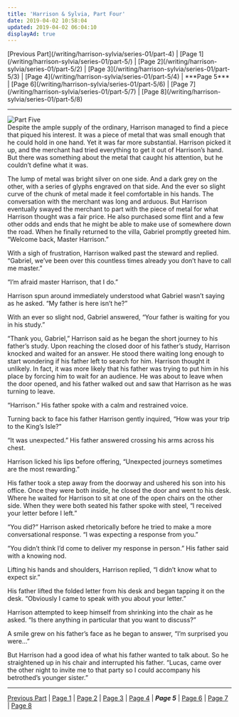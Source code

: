 ```yaml
---
title: 'Harrison & Sylvia, Part Four'
date: 2019-04-02 10:58:04
updated: 2019-04-02 06:04:10
displayAd: true
---
```

<p class="center">[Previous Part](/writing/harrison-sylvia/series-01/part-4) | [Page 1](/writing/harrison-sylvia/series-01/part-5/) | [Page 2](/writing/harrison-sylvia/series-01/part-5/2) | [Page 3](/writing/harrison-sylvia/series-01/part-5/3) | [Page 4](/writing/harrison-sylvia/series-01/part-5/4) | <span class="current-page">***Page 5***</span> | [Page 6](/writing/harrison-sylvia/series-01/part-5/6) | [Page 7](/writing/harrison-sylvia/series-01/part-5/7) | [Page 8](/writing/harrison-sylvia/series-01/part-5/8) </p><hr class="clear-both center-fade"/><div class="embedded-image-left"><img src="/writing/harrison-sylvia/series-01/part-5/hs105.jpg" alt="Part Five" style="max-height: 275px;"/></div>Despite the ample supply of the ordinary, Harrison managed to find a piece that piqued his interest. It was a piece of metal that was small enough that he could hold in one hand. Yet it was far more substantial. Harrison picked it up, and the merchant had tried everything to get it out of Harrison’s hand. But there was something about the metal that caught his attention, but he couldn’t define what it was. 

The lump of metal was bright silver on one side.  And a dark grey on the other, with a series of glyphs engraved on that side. And the ever so slight curve of the chunk of metal made it feel comfortable in his hands. The conversation with the merchant was long and arduous. But Harrison eventually swayed the merchant to part with the piece of metal for what Harrison thought was a fair price. He also purchased some flint and a few other odds and ends that he might be able to make use of somewhere down the road. When he finally returned to the villa, Gabriel promptly greeted him. “Welcome back, Master Harrison.”

With a sigh of frustration, Harrison walked past the steward and replied. “Gabriel, we’ve been over this countless times already you don’t have to call me master.”

“I’m afraid master Harrison, that I do.”

Harrison spun around immediately understood what Gabriel wasn’t saying as he asked. “My father is here isn’t he?”

With an ever so slight nod, Gabriel answered, “Your father is waiting for you in his study.”

“Thank you, Gabriel,” Harrison said as he began the short journey to his father’s study. Upon reaching the closed door of his father’s study, Harrison knocked and waited for an answer. He stood there waiting long enough to start wondering if his father left to search for him. Harrison thought it unlikely. In fact, it was more likely that his father was trying to put him in his place by forcing him to wait for an audience. He was about to leave when the door opened, and his father walked out and saw that Harrison as he was turning to leave.

“Harrison.” His father spoke with a calm and restrained voice.

Turning back to face his father Harrison gently inquired, “How was your trip to the King’s Isle?”

“It was unexpected.” His father answered crossing his arms across his chest.

Harrison licked his lips before offering, “Unexpected journeys sometimes are the most rewarding.”

His father took a step away from the doorway and ushered his son into his office. Once they were both inside, he closed the door and went to his desk.  Where he waited for Harrison to sit at one of the open chairs on the other side. When they were both seated his father spoke with steel, “I received your letter before I left.”

“You did?” Harrison asked rhetorically before he tried to make a more conversational response. “I was expecting a response from you.”

“You didn’t think I’d come to deliver my response in person.” His father said with a knowing nod.

Lifting his hands and shoulders, Harrison replied, “I didn’t know what to expect sir.”

His father lifted the folded letter from his desk and began tapping it on the desk. “Obviously I came to speak with you about your letter.”

Harrison attempted to keep himself from shrinking into the chair as he asked. “Is there anything in particular that you want to discuss?”

A smile grew on his father’s face as he began to answer, “I’m surprised you were…”

But Harrison had a good idea of what his father wanted to talk about. So he straightened up in his chair and interrupted his father. “Lucas, came over the other night to invite me to that party so I could accompany his betrothed’s younger sister.”<hr class="clear-both center-fade"/><p class="center">[Previous Part](/writing/harrison-sylvia/series-01/part-4) | [Page 1](/writing/harrison-sylvia/series-01/part-5/) | [Page 2](/writing/harrison-sylvia/series-01/part-5/2) | [Page 3](/writing/harrison-sylvia/series-01/part-5/3) | [Page 4](/writing/harrison-sylvia/series-01/part-5/4) | <span class="current-page">***Page 5***</span> | [Page 6](/writing/harrison-sylvia/series-01/part-5/6) | [Page 7](/writing/harrison-sylvia/series-01/part-5/7) | [Page 8](/writing/harrison-sylvia/series-01/part-5/8) </p>